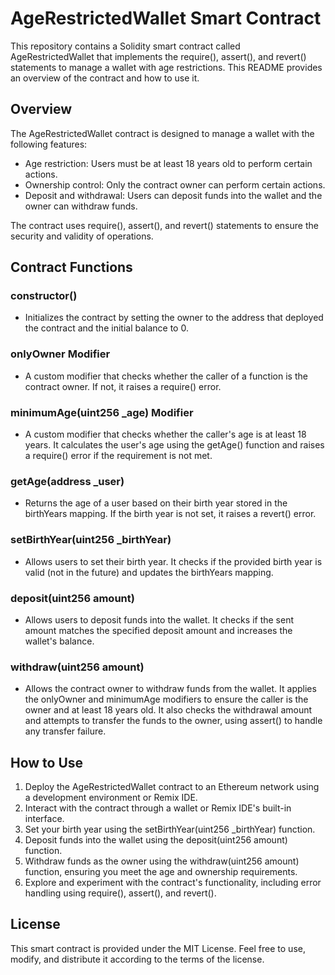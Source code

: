 # AgeRestrictedWallet Smart Contract

This repository contains a Solidity smart contract called AgeRestrictedWallet that implements the require(), assert(), and revert() statements to manage a wallet with age restrictions. This README provides an overview of the contract and how to use it.

## Overview

The AgeRestrictedWallet contract is designed to manage a wallet with the following features:

- Age restriction: Users must be at least 18 years old to perform certain actions.
- Ownership control: Only the contract owner can perform certain actions.
- Deposit and withdrawal: Users can deposit funds into the wallet and the owner can withdraw funds.

The contract uses require(), assert(), and revert() statements to ensure the security and validity of operations.

## Contract Functions

### constructor()

- Initializes the contract by setting the owner to the address that deployed the contract and the initial balance to 0.

### onlyOwner Modifier

- A custom modifier that checks whether the caller of a function is the contract owner. If not, it raises a require() error.

### minimumAge(uint256 _age) Modifier

- A custom modifier that checks whether the caller's age is at least 18 years. It calculates the user's age using the getAge() function and raises a require() error if the requirement is not met.

### getAge(address _user)

- Returns the age of a user based on their birth year stored in the birthYears mapping. If the birth year is not set, it raises a revert() error.

### setBirthYear(uint256 _birthYear)

- Allows users to set their birth year. It checks if the provided birth year is valid (not in the future) and updates the birthYears mapping.

### deposit(uint256 amount)

- Allows users to deposit funds into the wallet. It checks if the sent amount matches the specified deposit amount and increases the wallet's balance.

### withdraw(uint256 amount)

- Allows the contract owner to withdraw funds from the wallet. It applies the onlyOwner and minimumAge modifiers to ensure the caller is the owner and at least 18 years old. It also checks the withdrawal amount and attempts to transfer the funds to the owner, using assert() to handle any transfer failure.

## How to Use

1. Deploy the AgeRestrictedWallet contract to an Ethereum network using a development environment or Remix IDE.
2. Interact with the contract through a wallet or Remix IDE's built-in interface.
3. Set your birth year using the setBirthYear(uint256 _birthYear) function.
4. Deposit funds into the wallet using the deposit(uint256 amount) function.
5. Withdraw funds as the owner using the withdraw(uint256 amount) function, ensuring you meet the age and ownership requirements.
6. Explore and experiment with the contract's functionality, including error handling using require(), assert(), and revert().

## License

This smart contract is provided under the MIT License. Feel free to use, modify, and distribute it according to the terms of the license.
